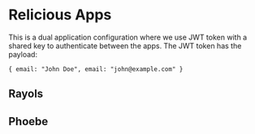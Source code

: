 # Relicious Apps
This is a dual application configuration where we use JWT token with a shared key to authenticate between the apps. The JWT token has the payload:
```
{ email: "John Doe", email: "john@example.com" }
```

## Rayols

## Phoebe
